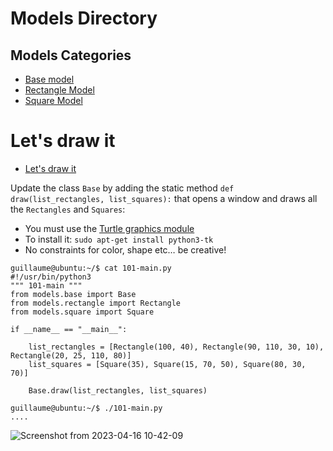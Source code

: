 # Models Directory
## Models Categories

* [Base model](./base.py)
* [Rectangle Model](./rectangle.py)
* [Square Model](./square.py)

# Let's draw it
* [Let's draw it](./models/base.py)

Update the class `Base` by adding the static method `def draw(list_rectangles, list_squares):` that opens a window and draws all the `Rectangles` and `Squares`:

* You must use the [Turtle graphics module](https://docs.python.org/3.0/library/turtle.html)
* To install it: `sudo apt-get install python3-tk`
* No constraints for color, shape etc… be creative!
```
guillaume@ubuntu:~/$ cat 101-main.py
#!/usr/bin/python3
""" 101-main """
from models.base import Base
from models.rectangle import Rectangle
from models.square import Square

if __name__ == "__main__":

    list_rectangles = [Rectangle(100, 40), Rectangle(90, 110, 30, 10), Rectangle(20, 25, 110, 80)]
    list_squares = [Square(35), Square(15, 70, 50), Square(80, 30, 70)]

    Base.draw(list_rectangles, list_squares)

guillaume@ubuntu:~/$ ./101-main.py
....
```

![Screenshot from 2023-04-16 10-42-09](https://user-images.githubusercontent.com/85158665/232306873-84da531b-1560-4f18-9e12-0e39f63a8c26.png)
